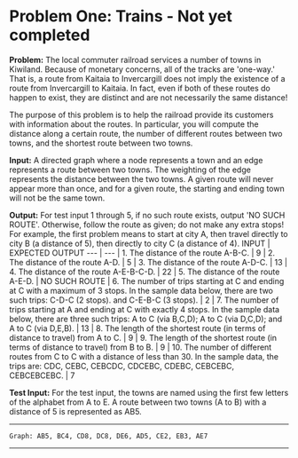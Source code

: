 # Problem One: Trains - Not yet completed

**Problem:**  The local commuter railroad services a number of towns in Kiwiland.  Because of monetary concerns, all of the tracks are 'one-way.'  That is, a route from Kaitaia to Invercargill does not imply the existence of a route from Invercargill to Kaitaia.  In fact, even if both of these routes do happen to exist, they are distinct and are not necessarily the same distance!

The purpose of this problem is to help the railroad provide its customers with information about the routes.  In particular, you will compute the distance along a certain route, the number of different routes between two towns, and the shortest route between two towns.

**Input:**  A directed graph where a node represents a town and an edge represents a route between two towns.  The weighting of the edge represents the distance between the two towns.  A given route will never appear more than once, and for a given route, the starting and ending town will not be the same town.

**Output:** For test input 1 through 5, if no such route exists, output 'NO SUCH ROUTE'.  Otherwise, follow the route as given; do not make any extra stops!  For example, the first problem means to start at city A, then travel directly to city B (a distance of 5), then directly to city C (a distance of 4).
 INPUT | EXPECTED OUTPUT
--- | ---
| 1. The distance of the route A-B-C. | 9
| 2. The distance of the route A-D. | 5
| 3. The distance of the route A-D-C. | 13
| 4. The distance of the route A-E-B-C-D. | 22
| 5. The distance of the route A-E-D. | NO SUCH ROUTE
| 6. The number of trips starting at C and ending at C with a maximum of 3 stops.  In the sample data below, there are two such trips: C-D-C (2 stops). and C-E-B-C (3 stops). | 2
| 7. The number of trips starting at A and ending at C with exactly 4 stops.  In the sample data below, there are three such trips: A to C (via B,C,D); A to C (via D,C,D); and A to C (via D,E,B). | 13
| 8. The length of the shortest route (in terms of distance to travel) from A to C. | 9
| 9. The length of the shortest route (in terms of distance to travel) from B to B. | 9
| 10. The number of different routes from C to C with a distance of less than 30.  In the sample data, the trips are: CDC, CEBC, CEBCDC, CDCEBC, CDEBC, CEBCEBC, CEBCEBCEBC. | 7

**Test Input:** For the test input, the towns are named using the first few letters of the alphabet from A to E.  A route between two towns (A to B) with a distance of 5 is represented as AB5.
 ___
```Graph: AB5, BC4, CD8, DC8, DE6, AD5, CE2, EB3, AE7```
___


